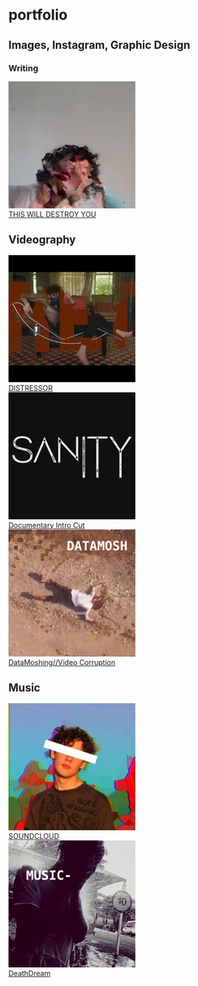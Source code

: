 # portfolio

## Images, Instagram, Graphic Design

### Writing

<a href="https://raeawrites.blogspot.com/"><img src="sources/aaa.png" height="250" width="250"><br>THIS WILL DESTROY YOU</br></a> 

## Videography

 <p float="left">
<a href="https://youtu.be/CvjAHG4pg8g"><img src="sources/DISTRESS.jpg" height="250" width="250"><br>DISTRESSOR</br></a>
<a href="https://youtu.be/qGl_qOw6Ulk"><img src="sources/DOCINTRO.png" height="250" width="250"><br>Documentary Intro Cut</br></a>
<a href="https://youtu.be/uvQh-V3xEAw"><img src="sources/MOSH.png" height="250" width="250"><br>DataMoshing//Video Corruption</br></a>
 </p>
                                                                                           
## Music

 <p float="left">
<a href="https://soundcloud.com/bashyboi"><img src="sources/SNDCLD.jpg" height="250" width="250"><br>SOUNDCLOUD</br></a>
<a href="https://youtu.be/uvQh-V3xEAw"><img src="sources/MUSIC.png" height="250" width="250"><br>DeathDream</br></a>
 </p>
